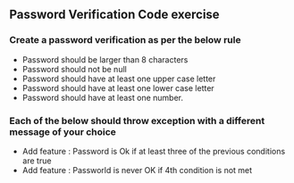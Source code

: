 ## Password Verification Code exercise

### Create a password verification as per the below rule

- Password should be larger than 8 characters
- Password should not be null
- Password should have at least one upper case letter
- Password should have at least one lower case letter
- Password should have at least one number. 

### Each of the below should throw exception with a different message of your choice
- Add feature : Password is Ok if at least three of the previous conditions are true
- Add feature : Passworld is never OK if 4th condition is not met
